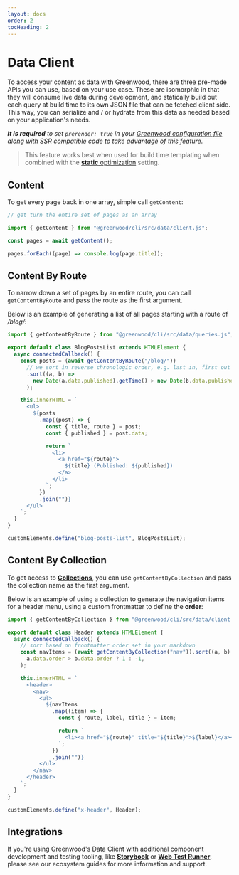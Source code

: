 ```yaml
---
layout: docs
order: 2
tocHeading: 2
---
```


# Data Client

To access your content as data with Greenwood, there are three pre-made APIs you can use, based on your use case. These are isomorphic in that they will consume live data during development, and statically build out each query at build time to its own JSON file that can be fetched client side. This way, you can serialize and / or hydrate from this data as needed based on your application's needs.

_**It is required** to set `prerender: true` in your [Greenwood configuration file](/docs/reference/configuration/#prerender) along with SSR compatible code to take advantage of this feature._

> This feature works best when used for build time templating when combined with the [**static** optimization](/docs/reference/configuration/#optimization) setting.

## Content

To get every page back in one array, simple call `getContent`:

```js
// get turn the entire set of pages as an array

import { getContent } from "@greenwood/cli/src/data/client.js";

const pages = await getContent();

pages.forEach((page) => console.log(page.title));
```

## Content By Route

To narrow down a set of pages by an entire route, you can call `getContentByRoute` and pass the route as the first argument.

Below is an example of generating a list of all pages starting with a route of _/blog/_:

```js
import { getContentByRoute } from "@greenwood/cli/src/data/queries.js";

export default class BlogPostsList extends HTMLElement {
  async connectedCallback() {
    const posts = (await getContentByRoute("/blog/"))
      // we sort in reverse chronologic order, e.g. last in, first out (LIFO)
      .sort((a, b) =>
        new Date(a.data.published).getTime() > new Date(b.data.published).getTime() ? -1 : 1,
      );

    this.innerHTML = `
      <ul>
        ${posts
          .map((post) => {
            const { title, route } = post;
            const { published } = post.data;

            return `
              <li>
                <a href="${route}">
                  ${title} (Published: ${published})
                </a>
              </li>
            `;
          })
          .join("")}
      </ul>
    `;
  }
}

customElements.define("blog-posts-list", BlogPostsList);
```

## Content By Collection

To get access to [**Collections**](/docs/content-as-data/collections/), you can use `getContentByCollection` and pass the collection name as the first argument.

Below is an example of using a collection to generate the navigation items for a header menu, using a custom frontmatter to define the **order**:

```js
import { getContentByCollection } from "@greenwood/cli/src/data/client.js";

export default class Header extends HTMLElement {
  async connectedCallback() {
    // sort based on frontmatter order set in your markdown
    const navItems = (await getContentByCollection("nav")).sort((a, b) =>
      a.data.order > b.data.order ? 1 : -1,
    );

    this.innerHTML = `
      <header>
        <nav>
          <ul>
            ${navItems
              .map((item) => {
                const { route, label, title } = item;

                return `
                  <li><a href="${route}" title="${title}">${label}</a></li>
                `;
              })
              .join("")}
          </ul>
        </nav>
      </header>
    `;
  }
}

customElements.define("x-header", Header);
```

## Integrations

If you're using Greenwood's Data Client with additional component development and testing tooling, like [**Storybook**](/guides/ecosystem/storybook/) or [**Web Test Runner**](/guides/ecosystem/web-test-runner/), please see our ecosystem guides for more information and support.

